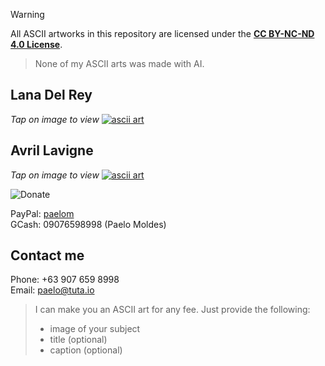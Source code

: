 > [!WARNING]
> All ASCII artworks in this repository are licensed under the **[CC BY-NC-ND 4.0 License](https://creativecommons.org/licenses/by-nc-nd/4.0/legalcode.en)**.

> None of my ASCII arts was made with AI.

## Lana Del Rey
*Tap on image to view*
[![ascii art](https://ldaelo.github.io/ascii-art/assets/screenshot-2.jpg)](https://ldaelo.github.io/ascii-art/Lana%20Del%20Rey-20250224121718.html)

## Avril Lavigne
*Tap on image to view*
[![ascii art](https://ldaelo.github.io/ascii-art/assets/screenshot-1.jpg)](https://ldaelo.github.io/ascii-art/Avril%20Lavigne-20250224020035.html)


  
![Donate](https://ldaelo.github.io/ascii-art/donate.gif)

PayPal: [paelom](https://www.paypal.me/paelom)  
GCash: 09076598998 (Paelo Moldes)

## Contact me
Phone: \+63 907 659 8998  
Email: [paelo@tuta.io](mailto:paelo@tuta.io)  

> I can make you an ASCII art for any fee. Just provide the following:
> * image of your subject
> * title (optional)
> * caption (optional)
